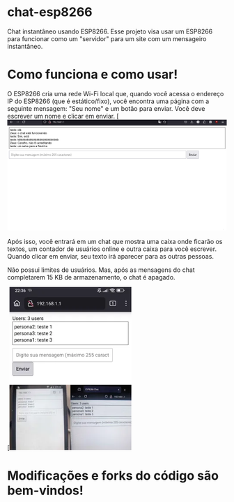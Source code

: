 # chat-esp8266
Chat instantâneo usando ESP8266.
Esse projeto visa usar um ESP8266 para funcionar como um "servidor" para um site com um mensageiro instantâneo.

# Como funciona e como usar!
O ESP8266 cria uma rede Wi-Fi local que, quando você acessa o endereço IP do ESP8266 (que é estático/fixo), você encontra uma página com a seguinte mensagem: "Seu nome" e um botão para enviar. Você deve escrever um nome e clicar em enviar.
[![Print do projeto](https://github.com/Zeus-animi/chat-esp8266/blob/b189c41f32361d53457cfcb2be183be37deafe5c/Captura_de_ecra_2024-10-04_18-00-28.png)

Após isso, você entrará em um chat que mostra uma caixa onde ficarão os textos, um contador de usuários online e outra caixa para você escrever. Quando clicar em enviar, seu texto irá aparecer para as outras pessoas.

Não possui limites de usuários. Mas, após as mensagens do chat completarem 15 KB de armazenamento, o chat é apagado.

[![Print do projeto](https://github.com/Zeus-animi/chat-esp8266/blob/9a3c6dcb538c21b9b71d56795f09db61acbfcae1/IMG_20241004_223703.png)

# Modificações e forks do código são bem-vindos!
